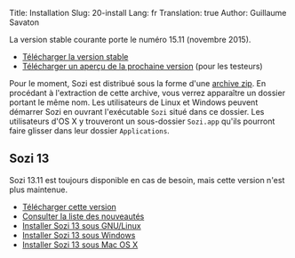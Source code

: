 Title: Installation
Slug: 20-install
Lang: fr
Translation: true
Author: Guillaume Savaton

La version stable courante porte le numéro 15.11 (novembre 2015).

  * [Télécharger la version stable](https://github.com/senshu/Sozi/releases/tag/15.11)
  * [Télécharger un aperçu de la prochaine version](https://drive.google.com/open?id=0ByRUreHgekjMWG9teGM2dE8wck0) (pour les testeurs)

Pour le moment, Sozi est distribué sous la forme d'une [archive zip](https://fr.wikipedia.org/wiki/ZIP_%28format_de_fichier%29).
En procédant à l'extraction de cette archive, vous verrez apparaître un dossier
portant le même nom.
Les utilisateurs de Linux et Windows peuvent démarrer Sozi en ouvrant l'exécutable
`Sozi` situé dans ce dossier.
Les utilisateurs d'OS X y trouveront un sous-dossier `Sozi.app` qu'ils pourront
faire glisser dans leur dossier `Applications`.

Sozi 13
-------

Sozi 13.11 est toujours disponible en cas de besoin, mais cette version n'est plus maintenue.

  * [Télécharger cette version](https://github.com/senshu/Sozi/releases/download/13.11/sozi-release-13.11-30213629.zip)
  * [Consulter la liste des nouveautés](|filename|/Releases/release-13.11-fr.md)
  * [Installer Sozi 13 sous GNU/Linux](|filename|sozi-13-install-linux.md)
  * [Installer Sozi 13 sous Windows](|filename|sozi-13-install-windows.md)
  * [Installer Sozi 13 sous Mac OS X](|filename|sozi-13-install-osx.md)

